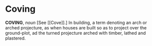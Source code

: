 # Coving

**COVING**, _noun_ \[See [[Cove]].\] In building, a term denoting an arch or arched projecture, as when houses are built so as to project over the ground-plot, ad the turned projecture arched with timber, lathed and plastered.